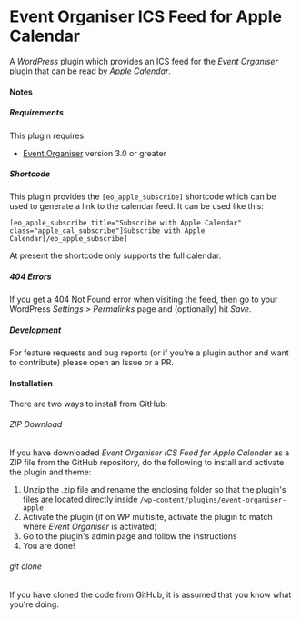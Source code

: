 Event Organiser ICS Feed for Apple Calendar
===========================================

A *WordPress* plugin which provides an ICS feed for the *Event Organiser* plugin that can be read by *Apple Calendar*.



#### Notes ####

##### Requirements #####

This plugin requires:

* [Event Organiser](http://wordpress.org/plugins/event-organiser/) version 3.0 or greater

##### Shortcode #####

This plugin provides the `[eo_apple_subscribe]` shortcode which can be used to generate a link to the calendar feed. It can be used like this:

```
[eo_apple_subscribe title="Subscribe with Apple Calendar" class="apple_cal_subscribe"]Subscribe with Apple Calendar[/eo_apple_subscribe]
```

At present the shortcode only supports the full calendar.

##### 404 Errors #####

If you get a 404 Not Found error when visiting the feed, then go to your WordPress *Settings > Permalinks* page and (optionally) hit *Save*.

##### Development #####

For feature requests and bug reports (or if you're a plugin author and want to contribute) please open an Issue or a PR.



#### Installation ####

There are two ways to install from GitHub:

###### ZIP Download ######

If you have downloaded *Event Organiser ICS Feed for Apple Calendar* as a ZIP file from the GitHub repository, do the following to install and activate the plugin and theme:

1. Unzip the .zip file and rename the enclosing folder so that the plugin's files are located directly inside `/wp-content/plugins/event-organiser-apple`
2. Activate the plugin (if on WP multisite, activate the plugin to match where *Event Organiser* is activated)
3. Go to the plugin's admin page and follow the instructions
4. You are done!

###### git clone ######

If you have cloned the code from GitHub, it is assumed that you know what you're doing.
